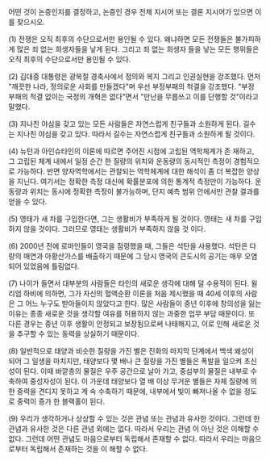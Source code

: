 어떤 것이 논증인지를 결정하고, 논증인 경우 전체 지시어 또는 결론 지시어가 있으면 이를 찾으시오.


(1) 전쟁은 오직 최후의 수단으로서만 용인될 수 있다. 왜냐하면 모든 전쟁들은 불가피하게 많은 죄 없는 희생자들을 낳게 된다. 그리고 죄 없는 희생자 들을 낳는 모든 행위들은 오직 최후의 수단으로서만 용인될 수 있다.

(2) 김대중 대통령은 광복절 경축사에서 정의와 복지 그리고 인권실현을 강조했다. 먼저 "깨끗한 나라, 정의로운 사회를 만들겠다"며 우선 부정부패의 척결을 강조했다. "부정 부패의 척결 없이는 국정의 개혁은 없다"면서 "만난을 무릅쓰고 이를 단행할 것”이라고 말했다.

(3) 지나친 야심을 갖고 있는 모든 사람들은 자연스럽게 친구들과 소원하게 된다. 길수는 지나친 야심을 갖고 있다. 따라서 길수는 자연스럽게 친구들과 소원하게 될 것이다.

(4) 뉴턴과 아인슈타인의 이론에 따르면 주어진 시점에 고립된 역학체계가 존 재하고, 그 고립된 체계 내에서 일정 순간 한 질량의 위치와 운동량의 동시적인 측정이 경험적으로 가능하다. 반면 양자역학에서는 관찰되는 역학체계에 대한 해석이 좀 더 복잡한 양상을 지닌다. 여기서는 정확한 측정 대신에 확률분포에 의한 통계적 측정만이 가능하다. 운동량과 위치는 동시에 정확한 측정이 불가능하며, 단지 예측 범위 안에서만 관찰 결과를 얻을 수 있다.

(5) 영태가 새 차를 구입한다면, 그는 생활비가 부족하게 될 것이다. 영태는 새 차를 구입하지 않을 것이다. 그러므로 영태는 생활비가 부족하지 않을 것
이다.

(6) 2000년 전에 로마인들이 영국을 점령했을 때, 그들은 석탄을 사용했다. 석탄은 다량의 매연과 아황산가스를 배출하기 때문에 그 당시 영국의 큰도시의 공기는 매우 오염되어 있었음에 틀림없다.

(7) 나이가 들면서 대부분의 사람들은 타인의 새로운 생각에 대해 덜 수용적이 된다. 윌리엄 하비에 의하면, 그가 자신의 혈액순환 이론을 처음 제시했을 때 40세 이후의 사람은 그 어느 누구도 받아들이지 않았다고 한다. 많은 사람들이 중년 이후에 창의성을 잃는 이유는 종종 새로운 것을 생각할 여유를 허용하지 않는 과중한 업무 부담 때문이다. 또 다른 경우는 중년 이후 생활이 안정되고 보장됨으로써 나태해지고, 이로 인해 새로운 것을 추구할 수 있는 동력을 상실하기 때문이다.

(8) 일반적으로 태양과 비슷한 질량을 가진 별은 진화의 마지막 단계에서 백색 왜성이 되어 그 일생을 마치지만, 태양보다 몇 배나 큰 질량을 가진 별들은 폭발을 일으켜 초신성이 된다. 이때 바깥층의 물질은 우주 공간으로 날아 가고, 중심부의 물질은 내부로 수축하여 중성자성이 된다. 이 가운데 태양보다 열 배 이상 무거운 별들은 자체 질량에 의한 중력을 견디지 못하고 계 속 수축하기 때문에, 내부에서 빛이 빠져나올 수 없을 정도로 중력이 증가 한 블랙홀이 된다.

(9) 우리가 생각하거나 상상할 수 있는 것은 관념 또는 관념과 유사한 것이다. 그런데 한 관념과 유사한 것은 다른 관념 외에는 없다. 따라서 우리는 관념 이 아닌 것은 이해할 수 없다. 그런데 어떤 관념도 마음으로부터 독립해서 존재할 수 없다. 따라서 우리는 마음으로부터 독립해서 존재하는 것을 이 해할 수 없다.


